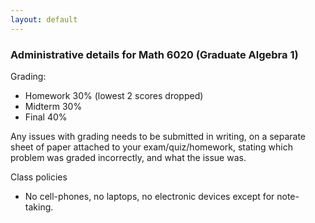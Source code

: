 ```yaml
---
layout: default
---
```



<h3>Administrative details for Math 6020 (Graduate Algebra 1) </h3>


Grading:
 - Homework 30% (lowest 2 scores dropped)
 - Midterm 30% 
 - Final 40% 

Any issues with grading needs to be submitted in writing, on a separate
sheet of paper attached to your exam/quiz/homework, stating which problem
was graded incorrectly, and what the issue was.

Class policies
 - No cell-phones, no laptops, no electronic devices except for note-taking.

